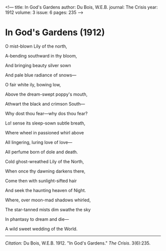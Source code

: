 <!&mdash;
title:   In God's Gardens
author:  Du Bois, W.E.B.
journal: The Crisis
year:    1912
volume:  3
issue:   6
pages:   235
&mdash;>
# In God's Gardens (1912)

<div class="poem">
<p class = "verse">O mist-blown Lily of the north,
<p class = "verse">A-bending southward in thy bloom,
<p class = "verse">And bringing beauty silver sown
<p class = "verse">And pale blue radiance of snows&mdash;
</div>

<div class="poem">
<p class = "verse">O fair white ily, bowing low,
<p class = "verse">Above the dream-swept poppy's mouth,
<p class = "verse">Athwart the black and crimson South&mdash;
<p class = "verse">Why dost thou fear&mdash;why dos thou fear?
</div>

<div class="poem">
<p class = "verse">Lo! sense its sleep-sown subtle breath,
<p class = "verse">Where wheel in passioned whirl above
<p class = "verse">All lingering, luring love of love&mdash;
<p class = "verse">All perfume born of dole and death.
</div>

<div class="poem">
<p class = "verse">Cold ghost-wreathed Lily of the North,
<p class = "verse">When once thy dawning darkens there,
<p class = "verse">Come then with sunlight-sifted hair
<p class = "verse">And seek the haunting heaven of Night.
</div>

<div class="poem">
<p class = "verse">Where, over moon-mad shadows whirled,
<p class = "verse">The star-tanned mists dim swathe the sky
<p class = "verse">In phantasy to dream and die&mdash;
<p class = "verse">A wild sweet wedding of the World.
</div>

_________________
*Citation:* Du Bois, W.E.B. 1912. "In God's Gardens." *The Crisis*. 3(6):235.